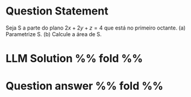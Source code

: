 # Question Statement
Seja S a parte do plano $2x + 2y + z = 4$ que está no primeiro octante.
(a) Parametrize S.
(b) Calcule a área de S.


# LLM Solution %% fold %%


# Question answer %% fold %%
